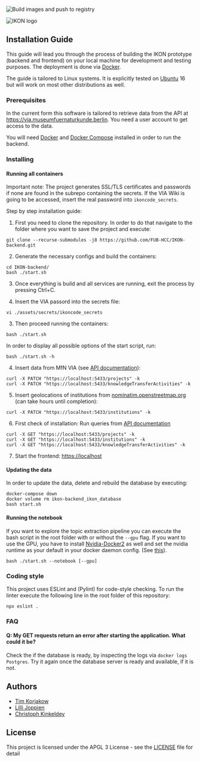 ![Build images and push to registry](https://github.com/FUB-HCC/IKON-backend/workflows/Build%20images%20and%20push%20to%20registry/badge.svg)

![IKON logo](https://www.mi.fu-berlin.de/en/inf/groups/hcc/research/projects/ikon/IKON-Logo.png?width=500)

## Installation Guide

This guide will lead you through the process of building the IKON prototype (backend and frontend) on your local machine for development and testing purposes. The deployment is done via [Docker](https://docs.docker.com/install/).

The guide is tailored to Linux systems. It is explicitly tested on [Ubuntu](https://ubuntu.com/) 16 but will work on most other distributions as well.

### Prerequisites
In the current form this software is tailored to retrieve data from the API at https://via.museumfuernaturkunde.berlin. You need a user account to get access to the data.

You will need [Docker](https://docs.docker.com/install/) and [Docker Compose](https://docs.docker.com/compose/install/) installed in order to run the backend.

### Installing

#### Running all containers

Important note: 
The project generates SSL/TLS certificates and passwords if none are found in the subrepo containing the secrets. If the VIA Wiki is going to be accessed, insert the real password into ```ikoncode_secrets```.

Step by step installation guide:

1. First you need to clone the repository.
In order to do that navigate to the folder where you want to save the project and execute:

```
git clone --recurse-submodules -j8 https://github.com/FUB-HCC/IKON-backend.git
```
2. Generate the necessary configs and build the containers:
```
cd IKON-backend/
bash ./start.sh
```
3. Once everything is build and all services are running, exit the process by pressing Ctrl+C.

2. Insert the VIA passord into the secrets file:
```
vi ./assets/secrets/ikoncode_secrets
```
3. Then proceed running the containers:
```
bash ./start.sh
```
In order to display all possible options of the start script, run:
```
bash ./start.sh -h
```

4. Insert data from MfN VIA (see [API documentation](https://fub-hcc.github.io/IKON/docs/dal.html#doc-general-notes)):
```
curl -X PATCH "https://localhost:5433/projects" -k
curl -X PATCH "https://localhost:5433/knowledgeTransferActivities" -k
```
5. Insert geolocations of institutions from [nominatim.openstreetmap.org](http://nominatim.openstreetmap.org) (can take hours until completion):
```
curl -X PATCH "https://localhost:5433/institutions" -k
```

6. First check of installation: 
Run queries from [API documentation](https://fub-hcc.github.io/IKON/docs/dal.html)
```
curl -X GET "https://localhost:5433/projects" -k
curl -X GET "https://localhost:5433/institutions" -k
curl -X GET "https://localhost:5433/knowledgeTransferActivities" -k
```

7. Start the frontend: [https://localhost](https://localhost)

#### Updating the data

In order to update the data, delete and rebuild the database by executing:
```
docker-compose down
docker volume rm ikon-backend_ikon_database
bash start.sh
```

#### Running the notebook

If you want to explore the topic extraction pipeline you can execute the bash script  in the root folder with or without the ```--gpu``` flag. If you want to use the GPU, you have to install [Nvidia-Docker2](https://github.com/nvidia/nvidia-docker/wiki/Installation-(version-2.0)) as well and set the nvidia runtime as your default in your docker daemon config. (See [this](https://stackoverflow.com/questions/47465696/how-do-i-specify-nvidia-runtime-from-docker-compose-yml)).
```
bash ./start.sh --notebook [--gpu]
```

### Coding style

This project uses ESLint and (Pylint) for code-style checking. 
To run the linter execute the following line in the root folder of this repository:

```
npx eslint .
```

### FAQ

#### Q: My GET requests return an error after starting the application. What could it be?

Check the if the database is ready, by inspecting the logs via ```docker logs Postgres```. Try it again once the database server is ready and available, if it is not.


## Authors
* [Tim Korjakow](https://github.com/wittenator)
* [Lilli Joppien](https://github.com/lillijo)
* [Christoph Kinkeldey](https://github.com/ckinkeldey)

## License

This project is licensed under the APGL 3 License - see the [LICENSE](LICENSE) file for detail
